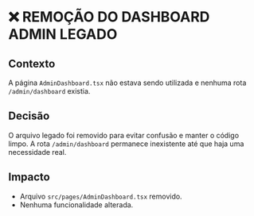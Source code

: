# ❌ REMOÇÃO DO DASHBOARD ADMIN LEGADO

## Contexto
A página `AdminDashboard.tsx` não estava sendo utilizada e nenhuma rota `/admin/dashboard` existia.

## Decisão
O arquivo legado foi removido para evitar confusão e manter o código limpo. A rota `/admin/dashboard` permanece inexistente até que haja uma necessidade real.

## Impacto
- Arquivo `src/pages/AdminDashboard.tsx` removido.
- Nenhuma funcionalidade alterada.
